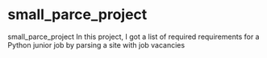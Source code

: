 # small_parce_project
small_parce_project
In this project, I got a list of required requirements for a Python junior job by parsing a site with job vacancies

